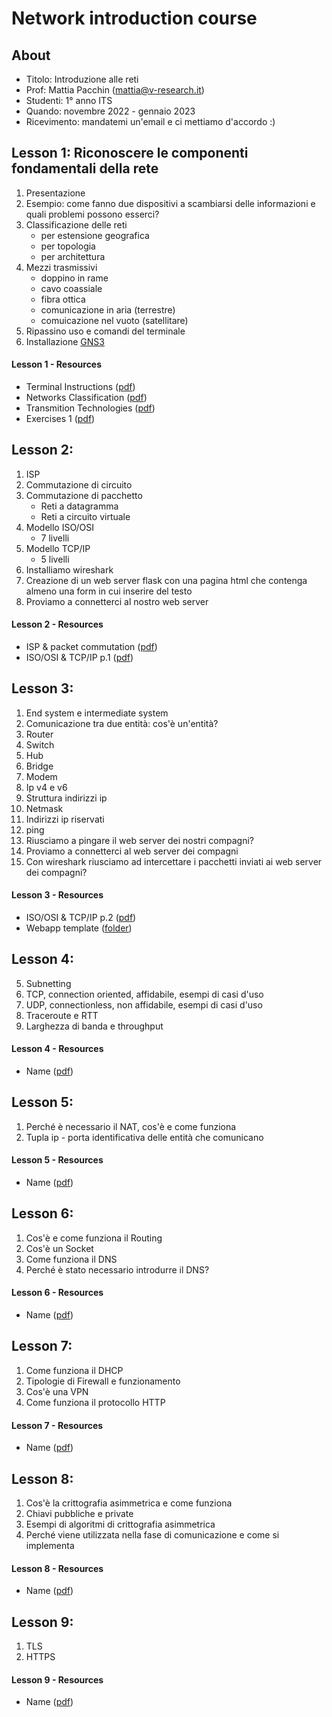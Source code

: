 # Network introduction course

## About

- Titolo: Introduzione alle reti
- Prof: Mattia Pacchin (mattia@v-research.it)
- Studenti: 1° anno ITS
- Quando: novembre 2022 - gennaio 2023
- Ricevimento: mandatemi un'email e ci mettiamo d'accordo :)

## Lesson 1: Riconoscere le componenti fondamentali della rete

1. Presentazione
2. Esempio: come fanno due dispositivi a scambiarsi delle informazioni e quali problemi possono esserci?
3. Classificazione delle reti
   - per estensione geografica
   - per topologia
   - per architettura
4. Mezzi trasmissivi
   - doppino in rame
   - cavo coassiale
   - fibra ottica
   - comunicazione in aria (terrestre)
   - comuicazione nel vuoto (satellitare)
5. Ripassino uso e comandi del terminale
6. Installazione [GNS3](https://docs.gns3.com/docs/getting-started/installation/linux/)

#### Lesson 1 - Resources
- Terminal Instructions ([pdf](material/terminal_instructions.pdf))
- Networks Classification ([pdf](material/computer_networks.pdf))
- Transmition Technologies ([pdf](material/transmition_technologies.pdf))
- Exercises 1 ([pdf](material/exercises_1.pdf))

## Lesson 2: 

1. ISP
2. Commutazione di circuito
3. Commutazione di pacchetto
   - Reti a datagramma
   - Reti a circuito virtuale
4. Modello ISO/OSI
   - 7 livelli
5. Modello TCP/IP
   - 5 livelli
6. Installiamo wireshark
7. Creazione di un web server flask con una pagina html che contenga almeno una form in cui inserire del testo
8. Proviamo a connetterci al nostro web server

#### Lesson 2 - Resources
- ISP & packet commutation ([pdf](material/isp_commutation.pdf))
- ISO/OSI & TCP/IP p.1 ([pdf](material/isoosi_tcpip_1.pdf))

## Lesson 3: 

1. End system e intermediate system
2. Comunicazione tra due entità: cos'è un'entità?
3. Router
4. Switch
5. Hub
6. Bridge
7. Modem
8. Ip v4 e v6
9. Struttura indirizzi ip
10. Netmask
11. Indirizzi ip riservati
12. ping
13. Riusciamo a pingare il web server dei nostri compagni?
14. Proviamo a connetterci al web server dei compagni
15. Con wireshark riusciamo ad intercettare i pacchetti inviati ai web server dei compagni?

#### Lesson 3 - Resources
- ISO/OSI & TCP/IP p.2 ([pdf](material/isoosi_tcpip_2.pdf))
- Webapp template ([folder](webapp))

## Lesson 4: 

5. Subnetting
6. TCP, connection oriented, affidabile, esempi di casi d'uso
7. UDP, connectionless, non affidabile, esempi di casi d'uso
8. Traceroute e RTT
9.  Larghezza di banda e throughput

#### Lesson 4 - Resources
- Name ([pdf](material/.pdf))

## Lesson 5: 

1. Perché è necessario il NAT, cos'è e come funziona
2. Tupla ip - porta identificativa delle entità che comunicano

#### Lesson 5 - Resources
- Name ([pdf](material/.pdf))

## Lesson 6: 

1. Cos'è e come funziona il Routing
2. Cos'è un Socket
3. Come funziona il DNS
4. Perché è stato necessario introdurre il DNS?

#### Lesson 6 - Resources
- Name ([pdf](material/.pdf))

## Lesson 7: 

1. Come funziona il DHCP
2. Tipologie di Firewall e funzionamento
3. Cos'è una VPN
4. Come funziona il protocollo HTTP

#### Lesson 7 - Resources
- Name ([pdf](material/.pdf))

## Lesson 8: 

1. Cos'è la crittografia asimmetrica e come funziona
2. Chiavi pubbliche e private
3. Esempi di algoritmi di crittografia asimmetrica
4. Perché viene utilizzata nella fase di comunicazione e come si implementa

#### Lesson 8 - Resources
- Name ([pdf](material/.pdf))

## Lesson 9: 

1. TLS
2. HTTPS

#### Lesson 9 - Resources
- Name ([pdf](material/.pdf))
